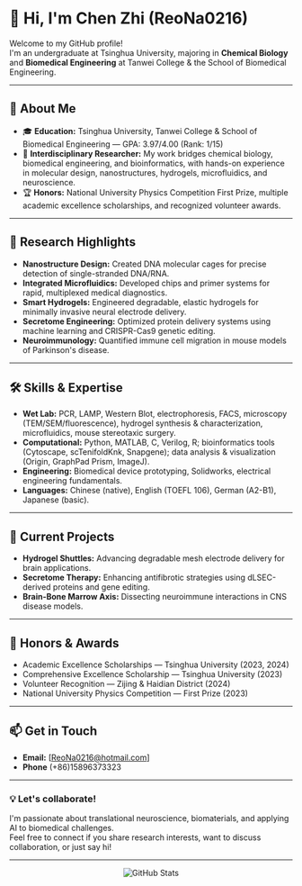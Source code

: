 # 👋 Hi, I'm Chen Zhi (ReoNa0216)

Welcome to my GitHub profile!  
I'm an undergraduate at Tsinghua University, majoring in **Chemical Biology** and **Biomedical Engineering** at Tanwei College & the School of Biomedical Engineering.

---

## 🚀 About Me

- 🎓 **Education:** Tsinghua University, Tanwei College & School of Biomedical Engineering — GPA: 3.97/4.00 (Rank: 1/15)
- 🧬 **Interdisciplinary Researcher:** My work bridges chemical biology, biomedical engineering, and bioinformatics, with hands-on experience in molecular design, nanostructures, hydrogels, microfluidics, and neuroscience.
- 🏆 **Honors:** National University Physics Competition First Prize, multiple academic excellence scholarships, and recognized volunteer awards.

---

## 🔬 Research Highlights

- **Nanostructure Design:** Created DNA molecular cages for precise detection of single-stranded DNA/RNA.
- **Integrated Microfluidics:** Developed chips and primer systems for rapid, multiplexed medical diagnostics.
- **Smart Hydrogels:** Engineered degradable, elastic hydrogels for minimally invasive neural electrode delivery.
- **Secretome Engineering:** Optimized protein delivery systems using machine learning and CRISPR-Cas9 genetic editing.
- **Neuroimmunology:** Quantified immune cell migration in mouse models of Parkinson's disease.

---

## 🛠️ Skills & Expertise

- **Wet Lab:** PCR, LAMP, Western Blot, electrophoresis, FACS, microscopy (TEM/SEM/fluorescence), hydrogel synthesis & characterization, microfluidics, mouse stereotaxic surgery.
- **Computational:** Python, MATLAB, C, Verilog, R; bioinformatics tools (Cytoscape, scTenifoldKnk, Snapgene); data analysis & visualization (Origin, GraphPad Prism, ImageJ).
- **Engineering:** Biomedical device prototyping, Solidworks, electrical engineering fundamentals.
- **Languages:** Chinese (native), English (TOEFL 106), German (A2-B1), Japanese (basic).

---

## 🌱 Current Projects

- **Hydrogel Shuttles:** Advancing degradable mesh electrode delivery for brain applications.
- **Secretome Therapy:** Enhancing antifibrotic strategies using dLSEC-derived proteins and gene editing.
- **Brain-Bone Marrow Axis:** Dissecting neuroimmune interactions in CNS disease models.

---

## 🏅 Honors & Awards

- Academic Excellence Scholarships — Tsinghua University (2023, 2024)
- Comprehensive Excellence Scholarship — Tsinghua University (2023)
- Volunteer Recognition — Zijing & Haidian District (2024)
- National University Physics Competition — First Prize (2023)

---

## 📫 Get in Touch

- **Email:** [ReoNa0216@hotmail.com]
- **Phone** (+86)15896373323

---

### 💡 Let's collaborate!
I'm passionate about translational neuroscience, biomaterials, and applying AI to biomedical challenges.  
Feel free to connect if you share research interests, want to discuss collaboration, or just say hi!

---

<p align="center">
  <img src="https://github-readme-stats.vercel.app/api?username=ReoNa0216&show_icons=true&theme=radical" alt="GitHub Stats" />
</p>
